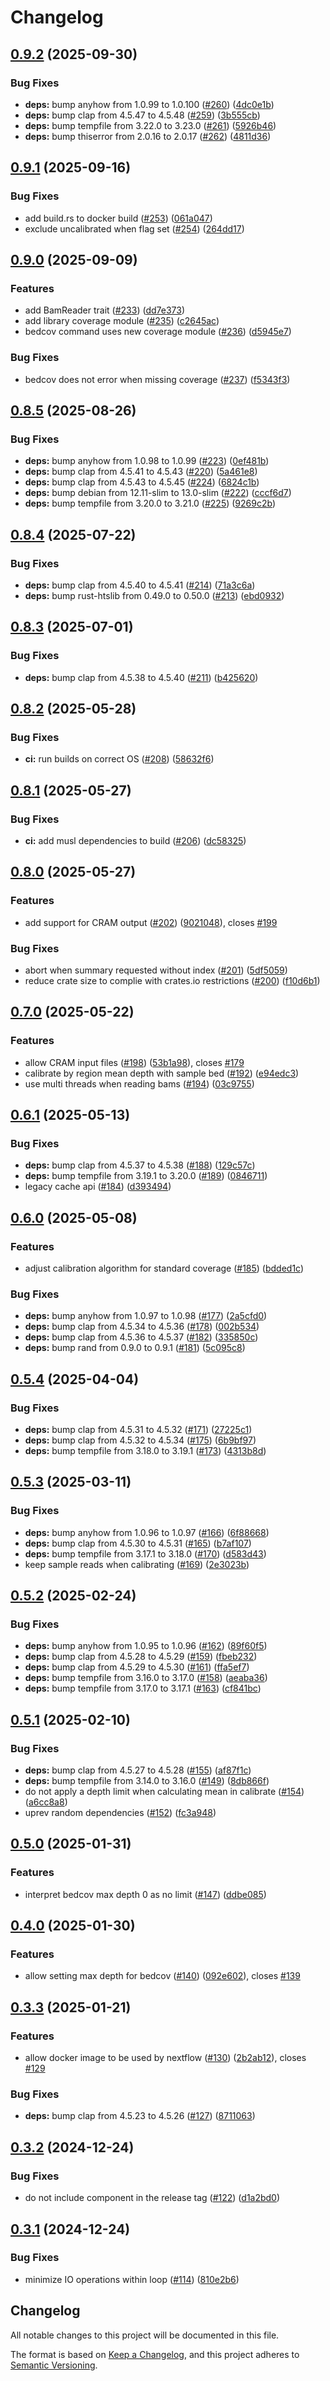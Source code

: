 # Changelog

## [0.9.2](https://github.com/sequinsbio/sequintools/compare/v0.9.1...v0.9.2) (2025-09-30)


### Bug Fixes

* **deps:** bump anyhow from 1.0.99 to 1.0.100 ([#260](https://github.com/sequinsbio/sequintools/issues/260)) ([4dc0e1b](https://github.com/sequinsbio/sequintools/commit/4dc0e1b0aa99c4117caafe33d0b0225f9289184a))
* **deps:** bump clap from 4.5.47 to 4.5.48 ([#259](https://github.com/sequinsbio/sequintools/issues/259)) ([3b555cb](https://github.com/sequinsbio/sequintools/commit/3b555cb16b7a749d183037511faefb0cc2997551))
* **deps:** bump tempfile from 3.22.0 to 3.23.0 ([#261](https://github.com/sequinsbio/sequintools/issues/261)) ([5926b46](https://github.com/sequinsbio/sequintools/commit/5926b469e9b37f7f403e17b5bec756efee43bf20))
* **deps:** bump thiserror from 2.0.16 to 2.0.17 ([#262](https://github.com/sequinsbio/sequintools/issues/262)) ([4811d36](https://github.com/sequinsbio/sequintools/commit/4811d361f4b5ad7377ce170cb7ffb2d16bf8c7f9))

## [0.9.1](https://github.com/sequinsbio/sequintools/compare/v0.9.0...v0.9.1) (2025-09-16)


### Bug Fixes

* add build.rs to docker build ([#253](https://github.com/sequinsbio/sequintools/issues/253)) ([061a047](https://github.com/sequinsbio/sequintools/commit/061a047bb55c529dd3242bcaf524e472b5be6e4a))
* exclude uncalibrated when flag set ([#254](https://github.com/sequinsbio/sequintools/issues/254)) ([264dd17](https://github.com/sequinsbio/sequintools/commit/264dd170210f584b9fcf597d1b78c5cf13ccb23f))

## [0.9.0](https://github.com/sequinsbio/sequintools/compare/v0.8.5...v0.9.0) (2025-09-09)


### Features

* add BamReader trait ([#233](https://github.com/sequinsbio/sequintools/issues/233)) ([dd7e373](https://github.com/sequinsbio/sequintools/commit/dd7e37339d52712945fc5a6622815e3f57b28fe3))
* add library coverage module ([#235](https://github.com/sequinsbio/sequintools/issues/235)) ([c2645ac](https://github.com/sequinsbio/sequintools/commit/c2645acee593924deeb6dedcb7668ff12a5a1429))
* bedcov command uses new coverage module ([#236](https://github.com/sequinsbio/sequintools/issues/236)) ([d5945e7](https://github.com/sequinsbio/sequintools/commit/d5945e77085eade8f52d931a37b56564eb9d3315))


### Bug Fixes

* bedcov does not error when missing coverage ([#237](https://github.com/sequinsbio/sequintools/issues/237)) ([f5343f3](https://github.com/sequinsbio/sequintools/commit/f5343f359e7449493fecad1676eaa397828ecec1))

## [0.8.5](https://github.com/sequinsbio/sequintools/compare/v0.8.4...v0.8.5) (2025-08-26)


### Bug Fixes

* **deps:** bump anyhow from 1.0.98 to 1.0.99 ([#223](https://github.com/sequinsbio/sequintools/issues/223)) ([0ef481b](https://github.com/sequinsbio/sequintools/commit/0ef481b01969ad87c946684a176ebb0a50e72c75))
* **deps:** bump clap from 4.5.41 to 4.5.43 ([#220](https://github.com/sequinsbio/sequintools/issues/220)) ([5a461e8](https://github.com/sequinsbio/sequintools/commit/5a461e8a3b6e812e317043a04c072d20f85775e4))
* **deps:** bump clap from 4.5.43 to 4.5.45 ([#224](https://github.com/sequinsbio/sequintools/issues/224)) ([6824c1b](https://github.com/sequinsbio/sequintools/commit/6824c1b9a60807672cc4fb2bdbe7b59df103227c))
* **deps:** bump debian from 12.11-slim to 13.0-slim ([#222](https://github.com/sequinsbio/sequintools/issues/222)) ([cccf6d7](https://github.com/sequinsbio/sequintools/commit/cccf6d7c30ac7c98b3cfacfae5b999256428040a))
* **deps:** bump tempfile from 3.20.0 to 3.21.0 ([#225](https://github.com/sequinsbio/sequintools/issues/225)) ([9269c2b](https://github.com/sequinsbio/sequintools/commit/9269c2bf647e549788015a62db2a9171bb52a60f))

## [0.8.4](https://github.com/sequinsbio/sequintools/compare/v0.8.3...v0.8.4) (2025-07-22)


### Bug Fixes

* **deps:** bump clap from 4.5.40 to 4.5.41 ([#214](https://github.com/sequinsbio/sequintools/issues/214)) ([71a3c6a](https://github.com/sequinsbio/sequintools/commit/71a3c6a6c7cb40296adbccc346ce3e66db7f3c6d))
* **deps:** bump rust-htslib from 0.49.0 to 0.50.0 ([#213](https://github.com/sequinsbio/sequintools/issues/213)) ([ebd0932](https://github.com/sequinsbio/sequintools/commit/ebd09328ba0eabe47f2d1ac9e1fbc063f580a377))

## [0.8.3](https://github.com/sequinsbio/sequintools/compare/v0.8.2...v0.8.3) (2025-07-01)


### Bug Fixes

* **deps:** bump clap from 4.5.38 to 4.5.40 ([#211](https://github.com/sequinsbio/sequintools/issues/211)) ([b425620](https://github.com/sequinsbio/sequintools/commit/b425620e46a3ab68bf16aea74f3d24a5d98fe49d))

## [0.8.2](https://github.com/sequinsbio/sequintools/compare/v0.8.1...v0.8.2) (2025-05-28)


### Bug Fixes

* **ci:** run builds on correct OS ([#208](https://github.com/sequinsbio/sequintools/issues/208)) ([58632f6](https://github.com/sequinsbio/sequintools/commit/58632f6354a32de51b49280d88cfad8d9d42922f))

## [0.8.1](https://github.com/sequinsbio/sequintools/compare/v0.8.0...v0.8.1) (2025-05-27)


### Bug Fixes

* **ci:** add musl dependencies to build ([#206](https://github.com/sequinsbio/sequintools/issues/206)) ([dc58325](https://github.com/sequinsbio/sequintools/commit/dc58325bccce040ab50bb1e4f65a42dcd09fcb7e))

## [0.8.0](https://github.com/sequinsbio/sequintools/compare/v0.7.0...v0.8.0) (2025-05-27)


### Features

* add support for CRAM output ([#202](https://github.com/sequinsbio/sequintools/issues/202)) ([9021048](https://github.com/sequinsbio/sequintools/commit/9021048aa066516a7f03211aacfa0b1fe8c051b7)), closes [#199](https://github.com/sequinsbio/sequintools/issues/199)


### Bug Fixes

* abort when summary requested without index ([#201](https://github.com/sequinsbio/sequintools/issues/201)) ([5df5059](https://github.com/sequinsbio/sequintools/commit/5df50590810c867d5fc50f771082fd3a9dd97656))
* reduce crate size to complie with crates.io restrictions ([#200](https://github.com/sequinsbio/sequintools/issues/200)) ([f10d6b1](https://github.com/sequinsbio/sequintools/commit/f10d6b16635b14e5256bc7116625e80355f86613))

## [0.7.0](https://github.com/sequinsbio/sequintools/compare/v0.6.1...v0.7.0) (2025-05-22)


### Features

* allow CRAM input files ([#198](https://github.com/sequinsbio/sequintools/issues/198)) ([53b1a98](https://github.com/sequinsbio/sequintools/commit/53b1a98f969eb387d691fac554978a2f0460febf)), closes [#179](https://github.com/sequinsbio/sequintools/issues/179)
* calibrate by region mean depth with sample bed ([#192](https://github.com/sequinsbio/sequintools/issues/192)) ([e94edc3](https://github.com/sequinsbio/sequintools/commit/e94edc3b088494a94a83b2fbe3bea990858e1c46))
* use multi threads when reading bams ([#194](https://github.com/sequinsbio/sequintools/issues/194)) ([03c9755](https://github.com/sequinsbio/sequintools/commit/03c9755c58ac52f17a0bafb80a79891289b0b5f7))

## [0.6.1](https://github.com/sequinsbio/sequintools/compare/v0.6.0...v0.6.1) (2025-05-13)


### Bug Fixes

* **deps:** bump clap from 4.5.37 to 4.5.38 ([#188](https://github.com/sequinsbio/sequintools/issues/188)) ([129c57c](https://github.com/sequinsbio/sequintools/commit/129c57ce983bf1bf23402134bb1c66c731055ef8))
* **deps:** bump tempfile from 3.19.1 to 3.20.0 ([#189](https://github.com/sequinsbio/sequintools/issues/189)) ([0846711](https://github.com/sequinsbio/sequintools/commit/084671184abc7adf066b84fb1c72cd55e0570754))
* legacy cache api ([#184](https://github.com/sequinsbio/sequintools/issues/184)) ([d393494](https://github.com/sequinsbio/sequintools/commit/d393494327c7be81dc90175fa4ebbb90b2e4c0d4))

## [0.6.0](https://github.com/sequinsbio/sequintools/compare/v0.5.4...v0.6.0) (2025-05-08)


### Features

* adjust calibration algorithm for standard coverage ([#185](https://github.com/sequinsbio/sequintools/issues/185)) ([bdded1c](https://github.com/sequinsbio/sequintools/commit/bdded1ca76bb1ba9ef548c7fff595117f98d7477))


### Bug Fixes

* **deps:** bump anyhow from 1.0.97 to 1.0.98 ([#177](https://github.com/sequinsbio/sequintools/issues/177)) ([2a5cfd0](https://github.com/sequinsbio/sequintools/commit/2a5cfd032b885a482fb0c89b604ad7d4df890b03))
* **deps:** bump clap from 4.5.34 to 4.5.36 ([#178](https://github.com/sequinsbio/sequintools/issues/178)) ([002b534](https://github.com/sequinsbio/sequintools/commit/002b534954f0ce8db1136a8facbc33979d1b59a4))
* **deps:** bump clap from 4.5.36 to 4.5.37 ([#182](https://github.com/sequinsbio/sequintools/issues/182)) ([335850c](https://github.com/sequinsbio/sequintools/commit/335850c0bf36267445abed81c96ad763d1a73fda))
* **deps:** bump rand from 0.9.0 to 0.9.1 ([#181](https://github.com/sequinsbio/sequintools/issues/181)) ([5c095c8](https://github.com/sequinsbio/sequintools/commit/5c095c892fa5729d6ee70c812aaa9f8ee2818383))

## [0.5.4](https://github.com/sequinsbio/sequintools/compare/v0.5.3...v0.5.4) (2025-04-04)


### Bug Fixes

* **deps:** bump clap from 4.5.31 to 4.5.32 ([#171](https://github.com/sequinsbio/sequintools/issues/171)) ([27225c1](https://github.com/sequinsbio/sequintools/commit/27225c18229df2fa2743d72ee6c4e11f18182800))
* **deps:** bump clap from 4.5.32 to 4.5.34 ([#175](https://github.com/sequinsbio/sequintools/issues/175)) ([6b9bf97](https://github.com/sequinsbio/sequintools/commit/6b9bf97e11ba1597f5183f3fc6259ab5ad77c7b8))
* **deps:** bump tempfile from 3.18.0 to 3.19.1 ([#173](https://github.com/sequinsbio/sequintools/issues/173)) ([4313b8d](https://github.com/sequinsbio/sequintools/commit/4313b8de62368859d666e91de9f77a0c177a1925))

## [0.5.3](https://github.com/sequinsbio/sequintools/compare/v0.5.2...v0.5.3) (2025-03-11)


### Bug Fixes

* **deps:** bump anyhow from 1.0.96 to 1.0.97 ([#166](https://github.com/sequinsbio/sequintools/issues/166)) ([6f88668](https://github.com/sequinsbio/sequintools/commit/6f88668efe0d227647789dd661e73521c3191193))
* **deps:** bump clap from 4.5.30 to 4.5.31 ([#165](https://github.com/sequinsbio/sequintools/issues/165)) ([b7af107](https://github.com/sequinsbio/sequintools/commit/b7af1078b4949386c9a145bc6a0f3df45e08ac20))
* **deps:** bump tempfile from 3.17.1 to 3.18.0 ([#170](https://github.com/sequinsbio/sequintools/issues/170)) ([d583d43](https://github.com/sequinsbio/sequintools/commit/d583d4330932a129b01470495776c36c2b545d7d))
* keep sample reads when calibrating ([#169](https://github.com/sequinsbio/sequintools/issues/169)) ([2e3023b](https://github.com/sequinsbio/sequintools/commit/2e3023b1c439c5bff5440e85997fbe0f92f37bf7))

## [0.5.2](https://github.com/sequinsbio/sequintools/compare/v0.5.1...v0.5.2) (2025-02-24)


### Bug Fixes

* **deps:** bump anyhow from 1.0.95 to 1.0.96 ([#162](https://github.com/sequinsbio/sequintools/issues/162)) ([89f60f5](https://github.com/sequinsbio/sequintools/commit/89f60f5376e006c9ad7c77464c14de6b0eb2437c))
* **deps:** bump clap from 4.5.28 to 4.5.29 ([#159](https://github.com/sequinsbio/sequintools/issues/159)) ([fbeb232](https://github.com/sequinsbio/sequintools/commit/fbeb23259072b935a70548e17c5eb4ed8d20613f))
* **deps:** bump clap from 4.5.29 to 4.5.30 ([#161](https://github.com/sequinsbio/sequintools/issues/161)) ([ffa5ef7](https://github.com/sequinsbio/sequintools/commit/ffa5ef7676d4a5b4d2ef88c6ee8f653189607f66))
* **deps:** bump tempfile from 3.16.0 to 3.17.0 ([#158](https://github.com/sequinsbio/sequintools/issues/158)) ([aeaba36](https://github.com/sequinsbio/sequintools/commit/aeaba36311ff1ae4615212caeddbe48af7e127e8))
* **deps:** bump tempfile from 3.17.0 to 3.17.1 ([#163](https://github.com/sequinsbio/sequintools/issues/163)) ([cf841bc](https://github.com/sequinsbio/sequintools/commit/cf841bc7bc6e3b4abf85c05c70d5e1b3d8f65db4))

## [0.5.1](https://github.com/sequinsbio/sequintools/compare/v0.5.0...v0.5.1) (2025-02-10)


### Bug Fixes

* **deps:** bump clap from 4.5.27 to 4.5.28 ([#155](https://github.com/sequinsbio/sequintools/issues/155)) ([af87f1c](https://github.com/sequinsbio/sequintools/commit/af87f1ce6622916129b552873aa32e21ddf26d27))
* **deps:** bump tempfile from 3.14.0 to 3.16.0 ([#149](https://github.com/sequinsbio/sequintools/issues/149)) ([8db866f](https://github.com/sequinsbio/sequintools/commit/8db866f1aeafcbfc2b588bcb290aceaee96da012))
* do not apply a depth limit when calculating mean in calibrate ([#154](https://github.com/sequinsbio/sequintools/issues/154)) ([a6cc8a8](https://github.com/sequinsbio/sequintools/commit/a6cc8a85f92b53ac2ede2d0c1c32f56dbc07fbc7))
* uprev random dependencies ([#152](https://github.com/sequinsbio/sequintools/issues/152)) ([fc3a948](https://github.com/sequinsbio/sequintools/commit/fc3a9489f1f59022b44183ec2c0b04f12f8aa41d))

## [0.5.0](https://github.com/sequinsbio/sequintools/compare/v0.4.0...v0.5.0) (2025-01-31)


### Features

* interpret bedcov max depth 0 as no limit ([#147](https://github.com/sequinsbio/sequintools/issues/147)) ([ddbe085](https://github.com/sequinsbio/sequintools/commit/ddbe085f45cb3181d33d93b6735ee0030682ef9d))

## [0.4.0](https://github.com/sequinsbio/sequintools/compare/v0.3.3...v0.4.0) (2025-01-30)


### Features

* allow setting max depth for bedcov ([#140](https://github.com/sequinsbio/sequintools/issues/140)) ([092e602](https://github.com/sequinsbio/sequintools/commit/092e602fc1b7227dd0396395d055ccf5241ef45c)), closes [#139](https://github.com/sequinsbio/sequintools/issues/139)

## [0.3.3](https://github.com/sequinsbio/sequintools/compare/v0.3.2...v0.3.3) (2025-01-21)


### Features

* allow docker image to be used by nextflow ([#130](https://github.com/sequinsbio/sequintools/issues/130)) ([2b2ab12](https://github.com/sequinsbio/sequintools/commit/2b2ab12017f456b176d98abb878843e89c3f620d)), closes [#129](https://github.com/sequinsbio/sequintools/issues/129)


### Bug Fixes

* **deps:** bump clap from 4.5.23 to 4.5.26 ([#127](https://github.com/sequinsbio/sequintools/issues/127)) ([8711063](https://github.com/sequinsbio/sequintools/commit/8711063d708dd2ed4aef3b2d85774e37d7720f40))

## [0.3.2](https://github.com/sequinsbio/sequintools/compare/v0.3.1...v0.3.2) (2024-12-24)


### Bug Fixes

* do not include component in the release tag ([#122](https://github.com/sequinsbio/sequintools/issues/122)) ([d1a2bd0](https://github.com/sequinsbio/sequintools/commit/d1a2bd05eb3b2e0b5412ee667a9690decfca0cb1))

## [0.3.1](https://github.com/sequinsbio/sequintools/compare/sequintools-v0.3.0...sequintools-v0.3.1) (2024-12-24)


### Bug Fixes

* minimize IO operations within loop ([#114](https://github.com/sequinsbio/sequintools/issues/114)) ([810e2b6](https://github.com/sequinsbio/sequintools/commit/810e2b6fae347144b303b7dd22b742a7d08c9f5d))

## Changelog

All notable changes to this project will be documented in this file.

The format is based on [Keep a Changelog](https://keepachangelog.com/en/1.0.0/),
and this project adheres to [Semantic Versioning](https://semver.org/spec/v2.0.0.html).
